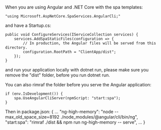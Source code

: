 When you are using Angular and .NET Core with the spa templates:

```
"using Microsoft.AspNetCore.SpaServices.AngularCli;"
```

and have a Startup.cs:

```
public void ConfigureServices(IServiceCollection services) {
    services.AddSpaStaticFiles(configuration => {
        // In production, the Angular files will be served from this directory.
        configuration.RootPath = "ClientApp/dist";
    });
}
```

and run your application locally with dotnet run, please make sure you remove the "dist" folder, before you run dotnet run.

You can also rimraf the folder before you serve the Angular application:

```
if (env.IsDevelopment()) {
    spa.UseAngularCliServer(npmScript: "start:spa");
}
```

Then in package.json:
{
...
"ng-high-memory": "node --max_old_space_size=8192 ./node_modules/@angular/cli/bin/ng",
"start:spa": "rimraf ./dist && npm run ng-high-memory -- serve",
...
}
